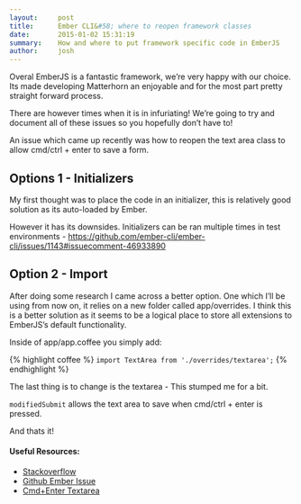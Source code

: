 ```yaml
---
layout:     post
title:      Ember CLI&#58; where to reopen framework classes
date:       2015-01-02 15:31:19
summary:    How and where to put framework specific code in EmberJS
author:     josh
---
```


Overal EmberJS is a fantastic framework, we’re very happy with our choice. Its made developing Matterhorn an enjoyable and for the most part pretty straight forward process.

There are however times when it is in infuriating! We’re going to try and document all of these issues so you hopefully don’t have to!

An issue which came up recently was how to reopen the text area class to allow cmd/ctrl + enter to save a form.

## Options 1 - Initializers
My first thought was to place the code in an initializer, this is relatively good solution as its auto-loaded by Ember.

<script src="https://gist.github.com/onlymejosh/9e7adcb2e73f95a08a2e.js"></script>

However it has its downsides. Initializers can be ran multiple times in test environments - https://github.com/ember-cli/ember-cli/issues/1143#issuecomment-46933890

## Option 2 - Import
After doing some research I came across a better option. One which I’ll be using from now on, it relies on a new folder called app/overrides. I think this is a better solution as it seems to be a logical place to store all extensions to EmberJS’s default functionality.

<script src="https://gist.github.com/onlymejosh/6c2ca6ef7d65e55b6865.js"></script>

Inside of app/app.coffee you simply add:

{% highlight coffee %}
`import TextArea from './overrides/textarea';`
{% endhighlight %}

The last thing is to change is the textarea - This stumped me for a bit.

<script src="https://gist.github.com/onlymejosh/0fa6a4ea2d35589212e2.js"></script>

```modifiedSubmit``` allows the text area to save when cmd/ctrl + enter is pressed.

And thats it!

#### Useful Resources:
* [Stackoverflow](http://stackoverflow.com/questions/27154886/ember-cli-where-to-reopen-framework-classes)
* [Github Ember Issue](https://github.com/ember-cli/ember-cli/issues/1143#issuecomment-46933890)
* [Cmd+Enter Textarea](https://medium.com/the-ember-way/submit-an-ember-textarea-with-command-or-ctrl-enter-a933b4325b3b)







